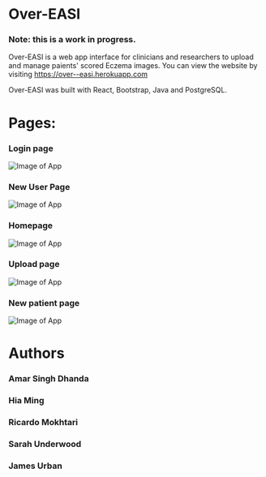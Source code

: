 # Over-EASI

### Note: this is a work in progress.

Over-EASI is a web app interface for clinicians and researchers to upload and manage paients' scored Eczema images. You can view the website by visiting https://over--easi.herokuapp.com

Over-EASI was built with React, Bootstrap, Java and PostgreSQL.

# Pages:

### Login page

![Image of App](https://github.com/ricardomokhtari/Over-EASI/blob/master/Images/Login.png)

### New User Page

![Image of App](https://github.com/ricardomokhtari/Over-EASI/blob/master/Images/New_User.png)

### Homepage

![Image of App](https://github.com/ricardomokhtari/Over-EASI/blob/master/Images/Homepage.png)

### Upload page

![Image of App](https://github.com/ricardomokhtari/Over-EASI/blob/master/Images/Upload.png)

### New patient page

![Image of App](https://github.com/ricardomokhtari/Over-EASI/blob/master/Images/New_patient.png)

# Authors
### Amar Singh Dhanda
### Hia Ming
### Ricardo Mokhtari
### Sarah Underwood
### James Urban